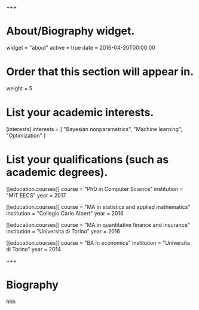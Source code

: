 +++
# About/Biography widget.
widget = "about"
active = true
date = 2016-04-20T00:00:00

# Order that this section will appear in.
weight = 5

# List your academic interests.
[interests]
  interests = [
    "Bayesian nonparametrics",
    "Machine learning",
    "Optimization"
  ]

# List your qualifications (such as academic degrees).
[[education.courses]]
  course = "PhD in Computer  Science"
  institution = "MIT EECS"
  year = 2017 

[[education.courses]]
  course = "MA in statistics and applied mathematics"
  institution = "Collegio  Carlo Albert"
  year = 2016

[[education.courses]]
  course = "MA in quantitative finance and insurance"
  institution = "Universita di Torino"
  year = 2016

[[education.courses]]
  course = "BA in economics"
  institution = "Universita di Torino"
  year = 2014
 
+++

# Biography

hhh
